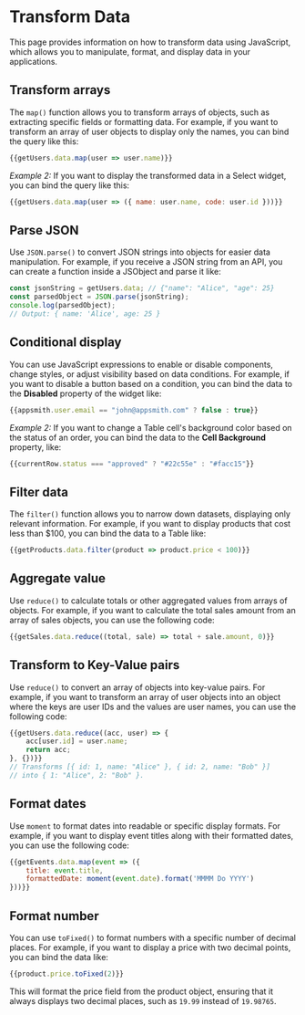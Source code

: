 # Transform Data 

This page provides information on how to transform data using JavaScript, which allows you to manipulate, format, and display data in your applications.

## Transform arrays

The `map()` function allows you to transform arrays of objects, such as extracting specific fields or formatting data. For example, if you want to transform an array of user objects to display only the names, you can bind the query like this:


```js
{{getUsers.data.map(user => user.name)}}
```

*Example 2:* If you want to display the transformed data in a Select widget, you can bind the query like this:


```js
{{getUsers.data.map(user => ({ name: user.name, code: user.id }))}}
```


## Parse JSON

Use `JSON.parse()` to convert JSON strings into objects for easier data manipulation. For example, if you receive a JSON string from an API, you can create a function inside a JSObject and parse it like:

```js
const jsonString = getUsers.data; // {"name": "Alice", "age": 25}
const parsedObject = JSON.parse(jsonString);
console.log(parsedObject);
// Output: { name: 'Alice', age: 25 }
```


## Conditional display


You can use JavaScript expressions to enable or disable components, change styles, or adjust visibility based on data conditions. For example, if you want to disable a button based on a condition, you can bind the data to the **Disabled** property of the widget like:

```js
{{appsmith.user.email == "john@appsmith.com" ? false : true}}
```

*Example 2:* If you want to change a Table cell's background color based on the status of an order, you can bind the data to the **Cell Background** property, like:

```js
{{currentRow.status === "approved" ? "#22c55e" : "#facc15"}}
```


## Filter data 

The `filter()` function allows you to narrow down datasets, displaying only relevant information. For example, if you want to display products that cost less than $100, you can bind the data to a Table like:

```js
{{getProducts.data.filter(product => product.price < 100)}}
```


## Aggregate value


Use `reduce()` to calculate totals or other aggregated values from arrays of objects. For example, if you want to calculate the total sales amount from an array of sales objects, you can use the following code:

```js
{{getSales.data.reduce((total, sale) => total + sale.amount, 0)}}
```




## Transform to Key-Value pairs

Use `reduce()` to convert an array of objects into key-value pairs. For example, if you want to transform an array of user objects into an object where the keys are user IDs and the values are user names, you can use the following code:

```js
{{getUsers.data.reduce((acc, user) => {
    acc[user.id] = user.name;
    return acc;
}, {})}}
// Transforms [{ id: 1, name: "Alice" }, { id: 2, name: "Bob" }]
// into { 1: "Alice", 2: "Bob" }.
```



## Format dates 

Use `moment` to format dates into readable or specific display formats. For example, if you want to display event titles along with their formatted dates, you can use the following code:



```js
{{getEvents.data.map(event => ({
    title: event.title,
    formattedDate: moment(event.date).format('MMMM Do YYYY')
}))}}
```

## Format number 

You can use `toFixed()` to format numbers with a specific number of decimal places. For example, if you want to display a price with two decimal points, you can bind the data like:

```js
{{product.price.toFixed(2)}}
```

This will format the price field from the product object, ensuring that it always displays two decimal places, such as `19.99` instead of `19.98765`.
